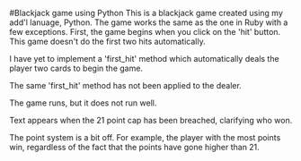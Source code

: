 #Blackjack game using Python
This is a blackjack game created using my add'l lanuage, Python.
The game works the same as the one in Ruby with a few exceptions.
First, the game begins when you click on the 'hit' button. This game doesn't do the 
first two hits automatically.

I have yet to implement a 'first_hit' method which automatically deals the player two cards
to begin the game. 

The same 'first_hit' method has not been applied to the dealer.

The game runs, but it does not run well.

Text appears when the 21 point cap has been breached, clarifying who won.

The point system is a bit off. For example, the player with the most points win, regardless 
of the fact that the points have gone higher than 21.
